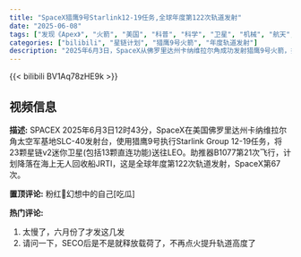 ```yaml
---
title: "SpaceX猎鹰9号Starlink12-19任务,全球年度第122次轨道发射"
date: "2025-06-08"
tags: ["发现《Apex》", "火箭", "美国", "科普", "科学", "卫星", "机械", "航天", "火箭回收", "猎鹰9号", "SpaceX"]
categories: ["bilibili", "星链计划", "猎鹰9号火箭", "年度轨道发射"]
description: "2025年6月3日，SpaceX从佛罗里达州卡纳维拉尔角成功发射猎鹰9号火箭，执行Starlink12-19任务，将23颗星链V2卫星（含13颗直连功能卫星）送入近地轨道。本次任务使用的助推器B1077完成第21次飞行并成功海上回收，成为全球年度第122次轨道发射，也是SpaceX本年度第67次发射，彰显其在航天领域的高频次与可重复利用技术优势。"
---
```


{{< bilibili BV1Aq78zHE9k >}}

## 视频信息

**描述:**
SPACEX
2025年6月3日12时43分，SpaceX在美国佛罗里达州卡纳维拉尔角太空军基地SLC-40发射台，使用猎鹰9号执行Starlink Group 12-19任务，将23颗星链v2迷你卫星(包括13颗直连功能)送往LEO。助推器B1077第21次飞行，计划降落在海上无人回收船JRTI，这是全球年度第122次轨道发射，SpaceX第67次。

**置顶评论:**
粉红🐶幻想中的自己[吃瓜]

**热门评论:**
1. 太慢了，六月份了才发这几发
2. 请问一下，SECO后是不是就释放载荷了，不再点火提升轨道高度了
